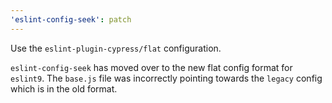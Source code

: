 ```yaml
---
'eslint-config-seek': patch
---
```


Use the `eslint-plugin-cypress/flat` configuration.

`eslint-config-seek` has moved over to the new flat config format for `eslint9`. 
The `base.js` file was incorrectly pointing towards the `legacy` config which is in the old format.
